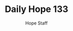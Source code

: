 ---
image: /assets/img/daily-hope-default-artwork.png
title: Daily Hope 133
number: 133
categories:
  - Daily Hope
author: Hope Staff
notes: Daily Hope 133
embed: >-
  <iframe style="border-radius:12px" src="https://open.spotify.com/embed/episode/78qdC54fNDCT761VptBEPd?utm_source=generator" width="100%" height="352" frameBorder="0" allowfullscreen="" allow="autoplay; clipboard-write; encrypted-media; fullscreen; picture-in-picture" loading="lazy"></iframe>
---